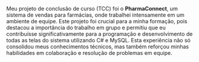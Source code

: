 Meu projeto de conclusão de curso (TCC) foi o **PharmaConnect**, um sistema de vendas para farmácias, onde trabalhei intensamente em um ambiente de equipe. Este projeto foi crucial para a minha formação, pois destacou a importância do trabalho em grupo e permitiu que eu contribuísse significativamente para a programação e desenvolvimento de todas as telas do sistema utilizando C# e MySQL. Esta experiência não só consolidou meus conhecimentos técnicos, mas também reforçou minhas habilidades em colaboração e resolução de problemas em equipe.
